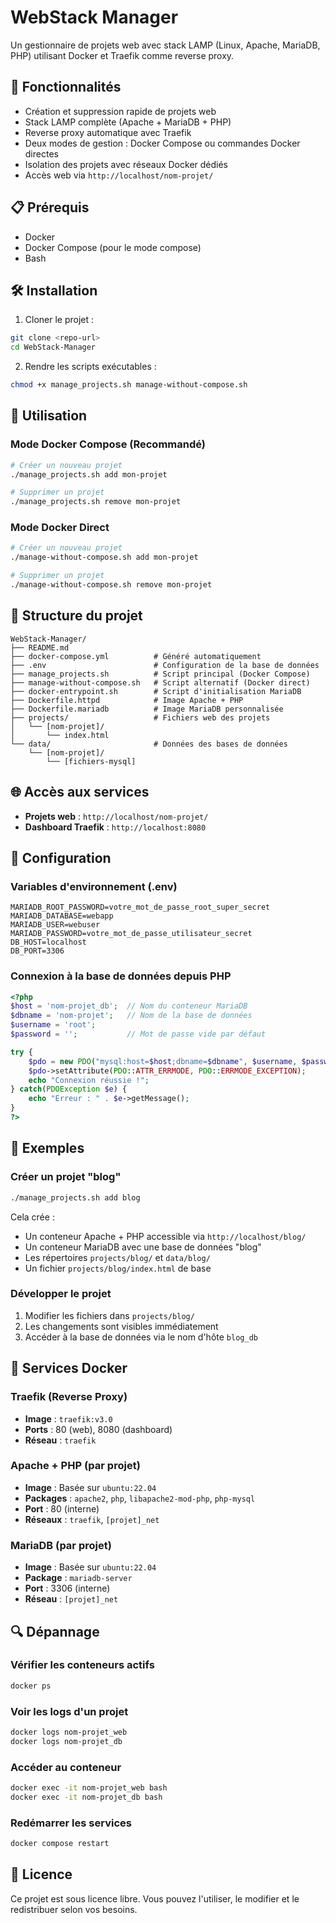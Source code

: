 # WebStack Manager

Un gestionnaire de projets web avec stack LAMP (Linux, Apache, MariaDB, PHP) utilisant Docker et Traefik comme reverse proxy.

## 🚀 Fonctionnalités

- Création et suppression rapide de projets web
- Stack LAMP complète (Apache + MariaDB + PHP)
- Reverse proxy automatique avec Traefik
- Deux modes de gestion : Docker Compose ou commandes Docker directes
- Isolation des projets avec réseaux Docker dédiés
- Accès web via `http://localhost/nom-projet/`

## 📋 Prérequis

- Docker
- Docker Compose (pour le mode compose)
- Bash

## 🛠️ Installation

1. Cloner le projet :
```bash
git clone <repo-url>
cd WebStack-Manager
```

2. Rendre les scripts exécutables :
```bash
chmod +x manage_projects.sh manage-without-compose.sh
```

## 🎯 Utilisation

### Mode Docker Compose (Recommandé)

```bash
# Créer un nouveau projet
./manage_projects.sh add mon-projet

# Supprimer un projet
./manage_projects.sh remove mon-projet
```

### Mode Docker Direct

```bash
# Créer un nouveau projet
./manage-without-compose.sh add mon-projet

# Supprimer un projet
./manage-without-compose.sh remove mon-projet
```

## 📁 Structure du projet

```
WebStack-Manager/
├── README.md
├── docker-compose.yml          # Généré automatiquement
├── .env                        # Configuration de la base de données
├── manage_projects.sh          # Script principal (Docker Compose)
├── manage-without-compose.sh   # Script alternatif (Docker direct)
├── docker-entrypoint.sh        # Script d'initialisation MariaDB
├── Dockerfile.httpd            # Image Apache + PHP
├── Dockerfile.mariadb          # Image MariaDB personnalisée
├── projects/                   # Fichiers web des projets
│   └── [nom-projet]/
│       └── index.html
└── data/                       # Données des bases de données
    └── [nom-projet]/
        └── [fichiers-mysql]
```

## 🌐 Accès aux services

- **Projets web** : `http://localhost/nom-projet/`
- **Dashboard Traefik** : `http://localhost:8080`

## 🔧 Configuration

### Variables d'environnement (.env)

```properties
MARIADB_ROOT_PASSWORD=votre_mot_de_passe_root_super_secret
MARIADB_DATABASE=webapp
MARIADB_USER=webuser
MARIADB_PASSWORD=votre_mot_de_passe_utilisateur_secret
DB_HOST=localhost
DB_PORT=3306
```

### Connexion à la base de données depuis PHP

```php
<?php
$host = 'nom-projet_db';  // Nom du conteneur MariaDB
$dbname = 'nom-projet';   // Nom de la base de données
$username = 'root';
$password = '';           // Mot de passe vide par défaut

try {
    $pdo = new PDO("mysql:host=$host;dbname=$dbname", $username, $password);
    $pdo->setAttribute(PDO::ATTR_ERRMODE, PDO::ERRMODE_EXCEPTION);
    echo "Connexion réussie !";
} catch(PDOException $e) {
    echo "Erreur : " . $e->getMessage();
}
?>
```

## 📝 Exemples

### Créer un projet "blog"

```bash
./manage_projects.sh add blog
```

Cela crée :
- Un conteneur Apache + PHP accessible via `http://localhost/blog/`
- Un conteneur MariaDB avec une base de données "blog"
- Les répertoires `projects/blog/` et `data/blog/`
- Un fichier `projects/blog/index.html` de base

### Développer le projet

1. Modifier les fichiers dans `projects/blog/`
2. Les changements sont visibles immédiatement
3. Accéder à la base de données via le nom d'hôte `blog_db`

## 🐳 Services Docker

### Traefik (Reverse Proxy)
- **Image** : `traefik:v3.0`
- **Ports** : 80 (web), 8080 (dashboard)
- **Réseau** : `traefik`

### Apache + PHP (par projet)
- **Image** : Basée sur `ubuntu:22.04`
- **Packages** : `apache2`, `php`, `libapache2-mod-php`, `php-mysql`
- **Port** : 80 (interne)
- **Réseaux** : `traefik`, `[projet]_net`

### MariaDB (par projet)
- **Image** : Basée sur `ubuntu:22.04`
- **Package** : `mariadb-server`
- **Port** : 3306 (interne)
- **Réseau** : `[projet]_net`

## 🔍 Dépannage

### Vérifier les conteneurs actifs
```bash
docker ps
```

### Voir les logs d'un projet
```bash
docker logs nom-projet_web
docker logs nom-projet_db
```

### Accéder au conteneur
```bash
docker exec -it nom-projet_web bash
docker exec -it nom-projet_db bash
```

### Redémarrer les services
```bash
docker compose restart
```

## 📄 Licence

Ce projet est sous licence libre. Vous pouvez l'utiliser, le modifier et le redistribuer selon vos besoins.
